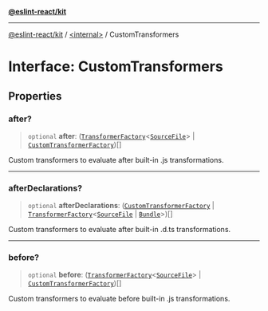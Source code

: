 [**@eslint-react/kit**](../../README.md)

***

[@eslint-react/kit](../../README.md) / [\<internal\>](../README.md) / CustomTransformers

# Interface: CustomTransformers

## Properties

### after?

> `optional` **after**: ([`TransformerFactory`](../type-aliases/TransformerFactory.md)\<[`SourceFile`](SourceFile.md)\> \| [`CustomTransformerFactory`](../type-aliases/CustomTransformerFactory.md))[]

Custom transformers to evaluate after built-in .js transformations.

***

### afterDeclarations?

> `optional` **afterDeclarations**: ([`CustomTransformerFactory`](../type-aliases/CustomTransformerFactory.md) \| [`TransformerFactory`](../type-aliases/TransformerFactory.md)\<[`SourceFile`](SourceFile.md) \| [`Bundle`](Bundle.md)\>)[]

Custom transformers to evaluate after built-in .d.ts transformations.

***

### before?

> `optional` **before**: ([`TransformerFactory`](../type-aliases/TransformerFactory.md)\<[`SourceFile`](SourceFile.md)\> \| [`CustomTransformerFactory`](../type-aliases/CustomTransformerFactory.md))[]

Custom transformers to evaluate before built-in .js transformations.
